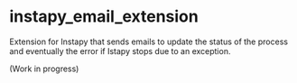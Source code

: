 # instapy_email_extension
Extension for Instapy that sends emails to update the status of the process and eventually the error if Istapy stops due to an exception.

(Work in progress)
